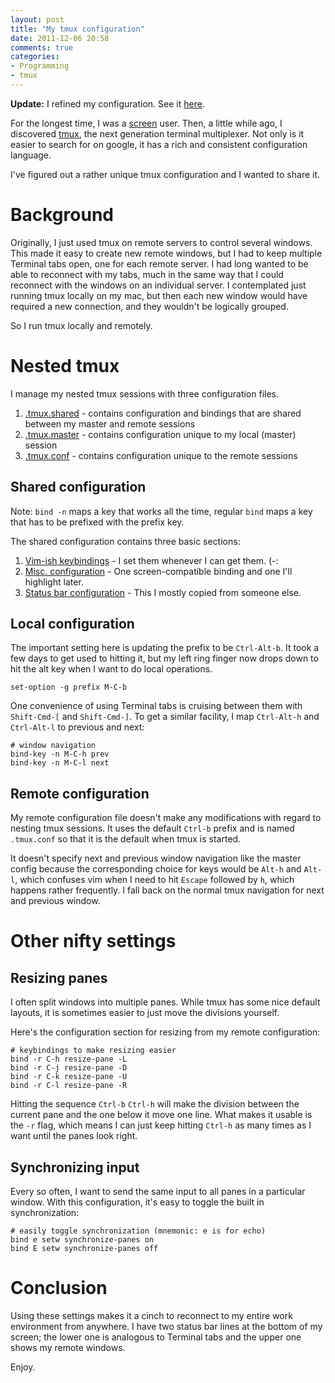 ```yaml
---
layout: post
title: "My tmux configuration"
date: 2011-12-06 20:58
comments: true
categories: 
- Programming
- tmux
---
```


**Update:** I refined my configuration.  See it [here](/2014/03/20/my-tmux-configuration-refined/).

For the longest time, I was a [screen](http://www.gnu.org/s/screen/) user.  Then, a little while ago, I discovered [tmux](http://tmux.sourceforge.net/), the next generation terminal multiplexer.  Not only is it easier to search for on google, it has a rich and consistent configuration language.

I've figured out a rather unique tmux configuration and I wanted to share it.

# Background

Originally, I just used tmux on remote servers to control several windows.  This made it easy to create new remote windows, but I had to keep multiple Terminal tabs open, one for each remote server.  I had long wanted to be able to reconnect with my tabs, much in the same way that I could reconnect with the windows on an individual server.  I contemplated just running tmux locally on my mac, but then each new window would have required a new connection, and they wouldn't be logically grouped.

So I run tmux locally and remotely.

# Nested tmux

I manage my nested tmux sessions with three configuration files.

1. [.tmux.shared](https://github.com/justone/dotfiles/blob/personal/.tmux.shared) - contains configuration and bindings that are shared between my master and remote sessions
2. [.tmux.master](https://github.com/justone/dotfiles/blob/personal/.tmux.master) - contains configuration unique to my local (master) session
3. [.tmux.conf](https://github.com/justone/dotfiles/blob/personal/.tmux.conf) - contains configuration unique to the remote sessions

## Shared configuration

Note: `bind -n` maps a key that works all the time, regular `bind` maps a key that has to be prefixed with the prefix key.

The shared configuration contains three basic sections:

1. [Vim-ish keybindings](https://github.com/justone/dotfiles/blob/personal/.tmux.shared#L3) - I set them whenever I can get them.  (-:
2. [Misc. configuration](https://github.com/justone/dotfiles/blob/personal/.tmux.shared#L16) - One screen-compatible binding and one I'll highlight later.
3. [Status bar configuration](https://github.com/justone/dotfiles/blob/personal/.tmux.shared#L24) - This I mostly copied from someone else.

## Local configuration

The important setting here is updating the prefix to be `Ctrl-Alt-b`.  It took a few days to get used to hitting it, but my left ring finger now drops down to hit the alt key when I want to do local operations.

```
set-option -g prefix M-C-b
```

One convenience of using Terminal tabs is cruising between them with `Shift-Cmd-[` and `Shift-Cmd-]`.  To get a similar facility, I map `Ctrl-Alt-h` and `Ctrl-Alt-l` to previous and next:

```
# window navigation
bind-key -n M-C-h prev
bind-key -n M-C-l next
```

## Remote configuration

My remote configuration file doesn't make any modifications with regard to nesting tmux sessions.  It uses the default `Ctrl-b` prefix and is named `.tmux.conf` so that it is the default when tmux is started.

It doesn't specify next and previous window navigation like the master config because the corresponding choice for keys would be `Alt-h` and `Alt-l`, which confuses vim when I need to hit `Escape` followed by `h`, which happens rather frequently.  I fall back on the normal tmux navigation for next and previous window.

# Other nifty settings

## Resizing panes

I often split windows into multiple panes.  While tmux has some nice default layouts, it is sometimes easier to just move the divisions yourself.

Here's the configuration section for resizing from my remote configuration:

```
# keybindings to make resizing easier
bind -r C-h resize-pane -L
bind -r C-j resize-pane -D
bind -r C-k resize-pane -U
bind -r C-l resize-pane -R
```

Hitting the sequence `Ctrl-b` `Ctrl-h` will make the division between the current pane and the one below it move one line.  What makes it usable is the `-r` flag, which means I can just keep hitting `Ctrl-h` as many times as I want until the panes look right.

## Synchronizing input

Every so often, I want to send the same input to all panes in a particular window.  With this configuration, it's easy to toggle the built in synchronization:

```
# easily toggle synchronization (mnemonic: e is for echo)
bind e setw synchronize-panes on
bind E setw synchronize-panes off
```

# Conclusion

Using these settings makes it a cinch to reconnect to my entire work environment from anywhere.  I have two status bar lines at the bottom of my screen; the lower one is analogous to Terminal tabs and the upper one shows my remote windows.

Enjoy.
